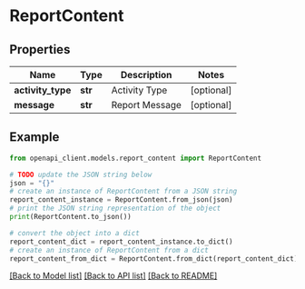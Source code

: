 # ReportContent


## Properties

Name | Type | Description | Notes
------------ | ------------- | ------------- | -------------
**activity_type** | **str** | Activity Type | [optional] 
**message** | **str** | Report Message | [optional] 

## Example

```python
from openapi_client.models.report_content import ReportContent

# TODO update the JSON string below
json = "{}"
# create an instance of ReportContent from a JSON string
report_content_instance = ReportContent.from_json(json)
# print the JSON string representation of the object
print(ReportContent.to_json())

# convert the object into a dict
report_content_dict = report_content_instance.to_dict()
# create an instance of ReportContent from a dict
report_content_from_dict = ReportContent.from_dict(report_content_dict)
```
[[Back to Model list]](../README.md#documentation-for-models) [[Back to API list]](../README.md#documentation-for-api-endpoints) [[Back to README]](../README.md)


